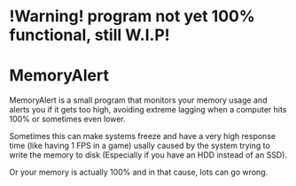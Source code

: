 # !Warning! program not yet 100% functional, still W.I.P!

# MemoryAlert
MemoryAlert is a small program that monitors your memory usage and alerts you if it gets too high, avoiding extreme lagging when a computer hits 100% or sometimes even lower.

Sometimes this can make systems freeze and have a very high response time (like having 1 FPS in a game)
usally caused by the system trying to write the memory to disk (Especially if you have an HDD instead of an SSD).

Or your memory is actually 100% and in that cause, lots can go wrong.
